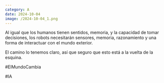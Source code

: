 ```yaml
--- 
category: A 
date: 2024-10-04 
image: /2024-10-04_1.png 
--- 
```


Al igual que los humanos tienen sentidos, memoria, y la capacidad de tomar decisiones, los robots necesitarán sensores, memoria, razonamiento y una forma de interactuar con el mundo exterior.

El camino lo tenemos claro, así que seguro que esto está a la vuelta de la esquina. 

#ElMundoCambia

#IA